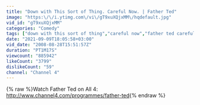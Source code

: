 ```yaml
---
title: "Down with This Sort of Thing. Careful Now. | Father Ted"
image: "https:\/\/i.ytimg.com\/vi\/gT9xuXQjxMM\/hqdefault.jpg"
vid_id: "gT9xuXQjxMM"
categories: "Comedy"
tags: ["down with this sort of thing","careful now","father ted careful now"]
date: "2021-09-09T18:05:58+03:00"
vid_date: "2008-08-28T15:51:57Z"
duration: "PT1M17S"
viewcount: "885942"
likeCount: "3799"
dislikeCount: "59"
channel: "Channel 4"
---
```

{% raw %}Watch Father Ted on All 4: <a rel="nofollow" target="blank" href="http://www.channel4.com/programmes/father-ted">http://www.channel4.com/programmes/father-ted</a>{% endraw %}
